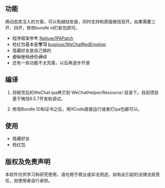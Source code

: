 ## 功能
用动态库注入的方案，可以免越狱安装，同时支持和原版微信双开。如果需要三开、四开，修改bundle id打新包即可。


+ 程序框架参考 [Naituw/IPAPatch](https://github.com/Naituw/IPAPatch)
+ 抢红包基本是**学习** [buginux/WeChatRedEnvelop](https://github.com/buginux/WeChatRedEnvelop)
+ 隐藏好友是自己搞的
+ ~~虚拟定位还在调试~~
+ 还有一些功能不太完善，以后再逐步开源

## 编译
1. 将砸壳后的WeChat.ipa拷贝到 WeChatHelper/Resource/ 目录下。目前项目基于微信6.5.7开发和调试，



2. 修改Bundle ID和证书之后，用XCode直接运行或者打ipa包都可以。

## 使用

+ 隐藏好友
+ 抢红包

## 版权及免责声明
本软件仅供学习和研究使用，请勿用于商业或非法用途，如有此引起的法律法规责任，由使用者自行承担。


